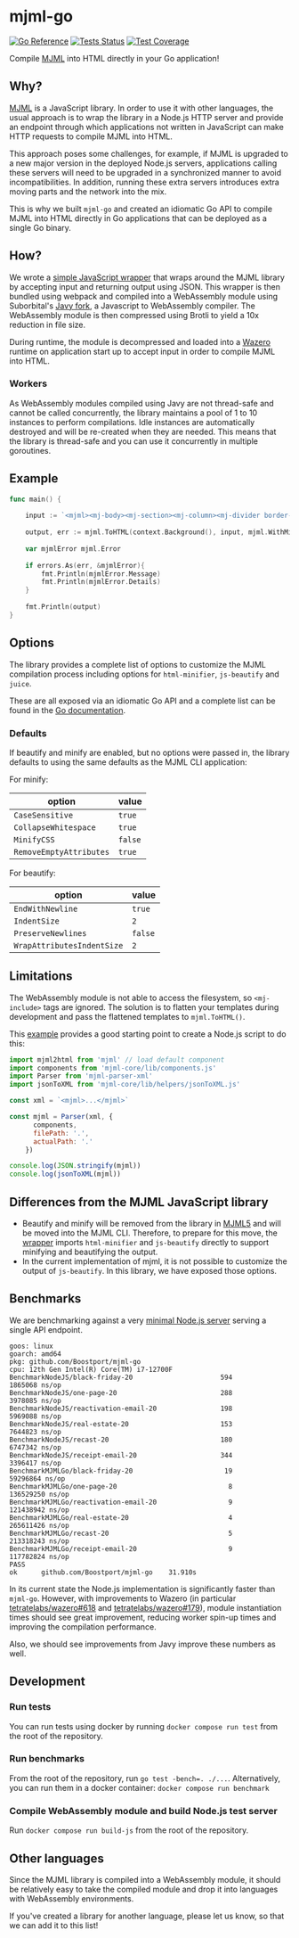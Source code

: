 # mjml-go
[![Go Reference](https://pkg.go.dev/badge/github.com/Boostport/mjml-go.svg)](https://pkg.go.dev/github.com/Boostport/mjml-go)
[![Tests Status](https://github.com/Boostport/mjml-go/workflows/Tests/badge.svg)](https://github.com/Boostport/mjml-go)
[![Test Coverage](https://api.codeclimate.com/v1/badges/cbb1efa66cb148be5cb8/test_coverage)](https://codeclimate.com/github/Boostport/mjml-go/test_coverage)

Compile [MJML](https://mjml.io/) into HTML directly in your Go application!

## Why?
[MJML](https://github.com/mjmlio/mjml) is a JavaScript library. In order to use it with other languages,
the usual approach is to wrap the library in a Node.js HTTP server and provide an endpoint through which
applications not written in JavaScript can make HTTP requests to compile MJML into HTML.

This approach poses some challenges, for example, if MJML is upgraded to a new major version in
the deployed Node.js servers, applications calling these servers will need to be upgraded in a synchronized
manner to avoid incompatibilities. In addition, running these extra servers introduces extra moving parts
and the network into the mix.

This is why we built `mjml-go` and created an idiomatic Go API to compile MJML into HTML directly in Go applications that
can be deployed as a single Go binary.

## How?
We wrote a [simple JavaScript wrapper](js/src) that wraps around the MJML library by accepting input and returning output
using JSON. This wrapper is then bundled using webpack and compiled into a WebAssembly module using Suborbital's [Javy fork](https://github.com/suborbital/javy),
a Javascript to WebAssembly compiler. The WebAssembly module is then compressed using Brotli to yield a 10x reduction in 
file size.

During runtime, the module is decompressed and loaded into a [Wazero](https://github.com/tetratelabs/wazero) runtime 
on application start up to accept input in order to compile MJML into HTML.

### Workers
As WebAssembly modules compiled using Javy are not thread-safe and cannot be called concurrently, the library maintains
a pool of 1 to 10 instances to perform compilations. Idle instances are automatically destroyed and will be re-created when
they are needed. This means that the library is thread-safe and you can use it concurrently in multiple goroutines.

## Example
```go
func main() {
	
	input := `<mjml><mj-body><mj-section><mj-column><mj-divider border-color="#F45E43"></mj-divider><mj-text font-size="20px" color="#F45E43" font-family="helvetica">Hello World</mj-text></mj-column></mj-section></mj-body></mjml>`
	
	output, err := mjml.ToHTML(context.Background(), input, mjml.WithMinify(true))
	
	var mjmlError mjml.Error
	
	if errors.As(err, &mjmlError){
	    fmt.Println(mjmlError.Message)
	    fmt.Println(mjmlError.Details)	
	}
	
	fmt.Println(output)
}
```

## Options
The library provides a complete list of options to customize the MJML compilation process including options for
`html-minifier`, `js-beautify` and `juice`.

These are all exposed via an idiomatic Go API and a complete list can be found in the [Go documentation](https://pkg.go.dev/github.com/Boostport/mjml-go).

### Defaults
If beautify and minify are enabled, but no options were passed in, the library defaults to using the same defaults
as the MJML CLI application:

For minify:

| option                  | value   |
|-------------------------|---------|
| `CaseSensitive`         | `true`  |
| `CollapseWhitespace`    | `true`  |
| `MinifyCSS`             | `false` |
| `RemoveEmptyAttributes` | `true`  |

For beautify:

| option                     | value   |
|----------------------------|---------|
| `EndWithNewline`           | `true`  |
| `IndentSize`               | `2`     |
| `PreserveNewlines`         | `false` |
| `WrapAttributesIndentSize` | `2`     |

## Limitations
The WebAssembly module is not able to access the filesystem, so `<mj-include>` tags are ignored. The solution is to
flatten your templates during development and pass the flattened templates to `mjml.ToHTML()`.

This [example](https://github.com/mjmlio/mjml/issues/2465#issuecomment-1109515536) provides a good starting point to
create a Node.js script to do this:
```javascript
import mjml2html from 'mjml' // load default component
import components from 'mjml-core/lib/components.js'
import Parser from 'mjml-parser-xml'
import jsonToXML from 'mjml-core/lib/helpers/jsonToXML.js'

const xml = `<mjml>...</mjml>`

const mjml = Parser(xml, {
      components,
      filePath: '.',
      actualPath: '.'
    })

console.log(JSON.stringify(mjml))
console.log(jsonToXML(mjml))
```

## Differences from the MJML JavaScript library
- Beautify and minify will be removed from the library in [MJML5](https://github.com/mjmlio/mjml/pull/2204) and will be
moved into the MJML CLI. Therefore, to prepare for this move, the [wrapper](js/src) imports `html-minifier`
and `js-beautify` directly to support minifying and beautifying the output.
- In the current implementation of mjml, it is not possible to customize the output of `js-beautify`. In this library,
we have exposed those options.

## Benchmarks
We are benchmarking against a very [minimal Node.js server](js/src/server.js) serving a single API endpoint.
```
goos: linux
goarch: amd64
pkg: github.com/Boostport/mjml-go
cpu: 12th Gen Intel(R) Core(TM) i7-12700F
BenchmarkNodeJS/black-friday-20                      594           1865068 ns/op
BenchmarkNodeJS/one-page-20                          288           3978085 ns/op
BenchmarkNodeJS/reactivation-email-20                198           5969088 ns/op
BenchmarkNodeJS/real-estate-20                       153           7644823 ns/op
BenchmarkNodeJS/recast-20                            180           6747342 ns/op
BenchmarkNodeJS/receipt-email-20                     344           3396417 ns/op
BenchmarkMJMLGo/black-friday-20                       19          59296864 ns/op
BenchmarkMJMLGo/one-page-20                            8         136529250 ns/op
BenchmarkMJMLGo/reactivation-email-20                  9         121438942 ns/op
BenchmarkMJMLGo/real-estate-20                         4         265611426 ns/op
BenchmarkMJMLGo/recast-20                              5         213318243 ns/op
BenchmarkMJMLGo/receipt-email-20                       9         117782824 ns/op
PASS
ok      github.com/Boostport/mjml-go    31.910s
```

In its current state the Node.js implementation is significantly faster than `mjml-go`. However, with improvements to
Wazero (in particular [tetratelabs/wazero#618](https://github.com/tetratelabs/wazero/issues/618) and [tetratelabs/wazero#179](https://github.com/tetratelabs/wazero/issues/179)),
module instantiation times should see great improvement, reducing worker spin-up times and improving the compilation performance.

Also, we should see improvements from Javy improve these numbers as well.

## Development

### Run tests
You can run tests using docker by running `docker compose run test` from the root of the repository.

### Run benchmarks
From the root of the repository, run `go test -bench=. ./...`. Alternatively, you can run them in a docker container:
`docker compose run benchmark`

### Compile WebAssembly module and build Node.js test server
Run `docker compose run build-js` from the root of the repository.

## Other languages
Since the MJML library is compiled into a WebAssembly module, it should be relatively easy to take the compiled module and
drop it into languages with WebAssembly environments.

If you've created a library for another language, please let us know, so that we can add it to this list!